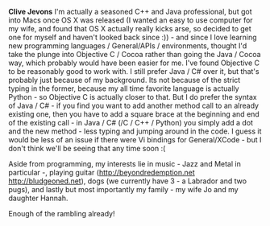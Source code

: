 
**Clive Jevons**
I'm actually a seasoned C++ and Java professional, but got into Macs once OS X was released (I wanted an easy to use computer for my wife, and found that OS X actually really kicks arse, so decided to get one for myself and haven't looked back since :)) - and since I love learning new programming languages / General/APIs / environments, thought I'd take the plunge into Objective C / Cocoa rather than going the Java / Cocoa way, which probably would have been easier for me. I've found Objective C to be reasonably good to work with. I still prefer Java / C# over it, but that's probably just because of my background. Its not because of the strict typing in the former, because my all time favorite language is actually Python - so Objective C is actually closer to that. But I do prefer the syntax of Java / C# - if you find you want to add another method call to an already existing one, then you have to add a square brace at the beginning and end of the existing call - in Java / C# (/C / C++ / Python) you simply add a dot and the new method - less typing and jumping around in the code. I guess it would be less of an issue if there were Vi bindings for General/XCode - but I don't think we'll be seeing that any time soon :(

Aside from programming, my interests lie in music - Jazz and Metal in particular -, playing guitar (http://beyondredemption.net http://bludgeoned.net), dogs (we currently have 3 - a Labrador and two pugs), and lastly but most importantly my family - my wife Jo and my daughter Hannah.

Enough of the rambling already!